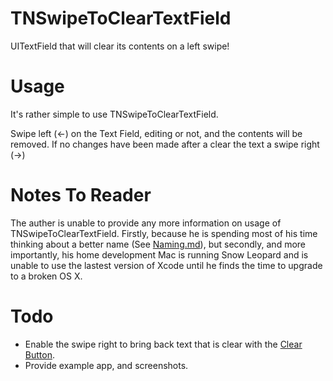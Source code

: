 TNSwipeToClearTextField
=======================

UITextField that will clear its contents on a left swipe!

Usage
=====

It's rather simple to use TNSwipeToClearTextField.

Swipe left (<-) on the Text Field, editing or not, and the contents will be removed. If no changes have been made after a clear the text a swipe right (->)

Notes To Reader
===============

The auther is unable to provide any more information on usage of TNSwipeToClearTextField. Firstly, because he is spending most of his time thinking about a better name (See [Naming.md](http://github.com/nadinengland/TNSwipeToClearTextField/Naming.md)), but secondly, and more importantly, his home development Mac is running Snow Leopard and is unable to use the lastest version of Xcode until he finds the time to upgrade to a broken OS X.

Todo
====

- Enable the swipe right to bring back text that is clear with the [Clear Button](http://developer.apple.com/library/ios/documentation/uikit/reference/UITextField_Class/Reference/UITextField.html#//apple_ref/occ/instp/UITextField/clearButtonMode).
- Provide example app, and screenshots.
